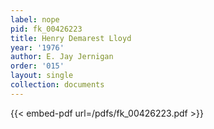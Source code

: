 ```yaml
---
label: nope
pid: fk_00426223
title: Henry Demarest Lloyd
year: '1976'
author: E. Jay Jernigan
order: '015'
layout: single
collection: documents
---
```



{{< embed-pdf url=/pdfs/fk_00426223.pdf >}}